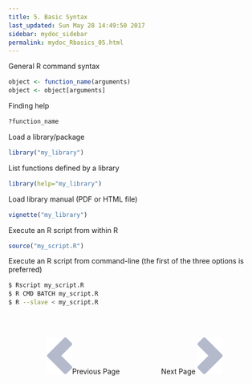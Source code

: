 ```yaml
---
title: 5. Basic Syntax
last_updated: Sun May 28 14:49:50 2017
sidebar: mydoc_sidebar
permalink: mydoc_Rbasics_05.html
---
```


General R command syntax


```r
object <- function_name(arguments) 
object <- object[arguments] 
```

Finding help


```r
?function_name
```

Load a library/package


```r
library("my_library") 
```

List functions defined by a library


```r
library(help="my_library")
```

Load library manual (PDF or HTML file)


```r
vignette("my_library") 
```

Execute an R script from within R


```r
source("my_script.R")
```

Execute an R script from command-line (the first of the three options is preferred)


```sh
$ Rscript my_script.R
$ R CMD BATCH my_script.R 
$ R --slave < my_script.R 
```

<br><br><center><a href="mydoc_Rbasics_04.html"><img src="images/left_arrow.png" alt="Previous page."></a>Previous Page &nbsp; &nbsp; &nbsp; &nbsp; &nbsp; &nbsp; &nbsp; &nbsp; &nbsp; &nbsp; Next Page
<a href="mydoc_Rbasics_06.html"><img src="images/right_arrow.png" alt="Next page."></a></center>
